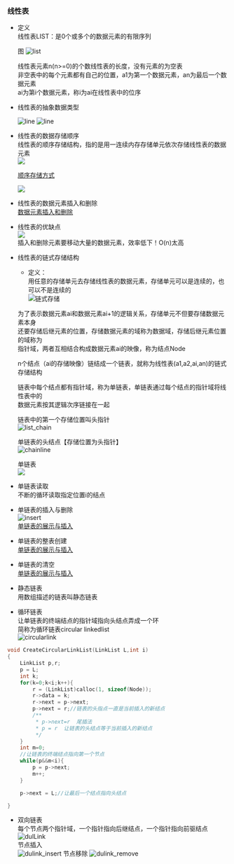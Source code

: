 ### 线性表  
- 定义  
  线性表LIST：是0个或多个的数据元素的有限序列    
  
  图
  ![list](datastruct/list1.png)  
  
  线性表元素n(n>=0)的个数线性表的长度，没有元素的为空表  
  非空表中的每个元素都有自己的位置，a1为第一个数据元素，an为最后一个数据元素  
  ai为第i个数据元素，称i为ai在线性表中的位序  
  
  
- 线性表的抽象数据类型   

    ![line](datastruct/listdefine1.png)
    ![line](datastruct/listdefine2.png)  
    
- 线性表的数据存储顺序    
    线性表的顺序存储结构，指的是用一连续内存存储单元依次存储线性表的数据元素   
    ![](datastruct/line_storage.png)   
    
    [顺序存储方式](list.c)

    ![](datastruct/line_storage_loc.png)  
    
- 线性表的数据元素插入和删除  
    [数据元素插入和删除](list.c)  
    
- 线性表的优缺点   
    ![](list2.png)    
    插入和删除元素要移动大量的数据元素，效率低下！O(n)太高   
    
- 线性表的链式存储结构     

  - 定义：  
  用任意的存储单元去存储线性表的数据元素，存储单元可以是连续的，也可以不是连续的   
  ![链式存储](datastruct/list3.png)     
  
  为了表示数据元素ai和数据元素ai+1的逻辑关系，存储单元不但要存储数据元素本身  
  还要存储后继元素的位置，存储数据元素的域称为数据域，存储后继元素位置的域称为  
  指针域，两者互相结合构成数据元素ai的映像，称为结点Node  
  
  n个结点（ai的存储映像）链结成一个链表，就称为线性表(a1,a2,ai,an)的链式存储结构   
  
  
  链表中每个结点都有指针域，称为单链表，单链表通过每个结点的指针域将线性表中的  
  数据元素按其逻辑次序链接在一起     
  
  链表中的第一个存储位置叫头指针   
  ![list_chain](datastruct/list_chain2.png)  
  
  单链表的头结点【存储位置为头指针】  
  ![chainline](datastruct/line_chain3.png)
  
  
  单链表  
  ![](datastruct/list_chain3.png)  
  
- 单链表读取     
    不断的循环读取指定位置i的结点  
    
- 单链表的插入与删除   
 ![insert](datastruct/listchain_insert.png)  
 [单链表的展示与插入](listchain.c)  
 
- 单链表的整表创建    
 [单链表的展示与插入](listchain.c)  
- 单链表的清空  
 [单链表的展示与插入](listchain.c)    
 
- 静态链表   
 用数组描述的链表叫静态链表       
 
- 循环链表  
 让单链表的终端结点的指针域指向头结点弄成一个环  
 简称为循环链表circular linkedlist  
 ![circularlink](datastruct/circularlink.png)  
 ```c 
 void CreateCircularLinkList(LinkList L,int i)
 {
     LinkList p,r;
     p = L;
     int k;
     for(k=0;k<i;k++){
         r = (LinkList)calloc(1, sizeof(Node));
         r->data = k;
         r->next = p->next;
         p->next = r;//链表的头指点一直是当前插入的新结点
         /**
          * p->next=r  尾插法
          * p = r  让链表的头结点等于当前插入的新结点
          */
     }
     int m=0;
     //让链表的终端结点指向第一个节点
     while(p&&m<i){
         p = p->next;
         m++;
     }
 
     p->next = L;//让最后一个结点指向头结点
 
 }
 ```  
 
 
 - 双向链表  
   每个节点两个指针域，一个指针指向后继结点，一个指针指向前驱结点    
   ![dulLink](datastruct/dullink.png)  
   节点插入  
   ![dulink_insert](datastruct/dulink_insert.png) 
   节点移除 
   ![dulink_remove](datastruct/dullink_remove.png)



